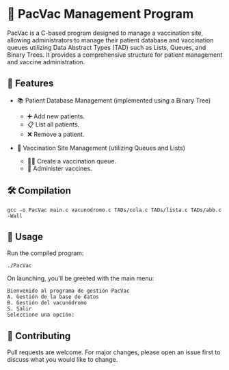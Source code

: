 # 🏥 PacVac Management Program

PacVac is a C-based program designed to manage a vaccination site, allowing administrators to manage their patient database and vaccination queues utilizing Data Abstract Types (TAD) such as Lists, Queues, and Binary Trees. It provides a comprehensive structure for patient management and vaccine administration.

## 🌟 Features

 - 📚 Patient Database Management (implemented using a Binary Tree)
   - ➕ Add new patients.
   - 📋 List all patients.
   - ❌ Remove a patient.

  - 💉 Vaccination Site Management (utilizing Queues and Lists)
    - 🧑‍🔬 Create a vaccination queue.
    - 💉 Administer vaccines.

## 🛠 Compilation

```
gcc -o PacVac main.c vacunodromo.c TADs/cola.c TADs/lista.c TADs/abb.c -Wall
```

## 🚀 Usage

Run the compiled program:
```
./PacVac
```

On launching, you'll be greeted with the main menu:

```
Bienvenido al programa de gestión PacVac
A. Gestión de la base de datos
B. Gestión del vacunódromo
S. Salir
Seleccione una opción:
```

## 🤝 Contributing

Pull requests are welcome. For major changes, please open an issue first to discuss what you would like to change.
